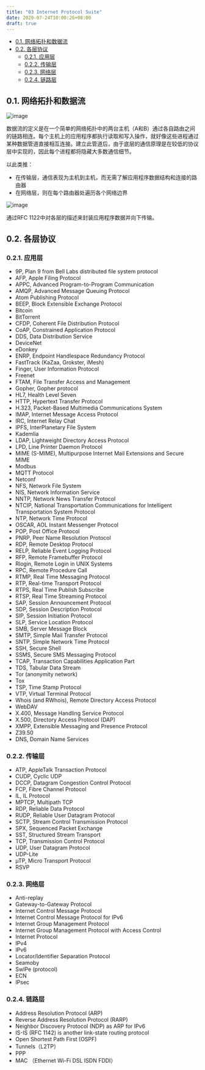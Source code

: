 ```yaml
---
title: "03 Internet Protocol Suite"
date: 2020-07-24T10:00:26+08:00
draft: true
---
```


- [0.1. 网络拓扑和数据流](#01-网络拓扑和数据流)
- [0.2. 各层协议](#02-各层协议)
  - [0.2.1. 应用层](#021-应用层)
  - [0.2.2. 传输层](#022-传输层)
  - [0.2.3. 网络层](#023-网络层)
  - [0.2.4. 链路层](#024-链路层)

## 0.1. 网络拓扑和数据流

![image](/images/350px-IP_stack_connections.svg.png)

数据流的定义是在一个简单的网络拓扑中的两台主机（A和B）通过各自路由之间的链路相连。每个主机上的应用程序都执行读取和写入操作，就好像这些进程通过某种数据管道直接相互连接。建立此管道后，由于底层的通信原理是在较低的协议层中实现的，因此每个进程都将隐藏大多数通信细节。

以此类推：

- 在传输层，通信表现为主机到主机，而无需了解应用程序数据结构和连接的路由器
- 在网络层，则在每个路由器处遍历各个网络边界

![image](/images/1920px-UDP_encapsulation.svg.png)

通过RFC 1122中对各层的描述来封装应用程序数据并向下传输。

## 0.2. 各层协议

### 0.2.1. 应用层

- 9P, Plan 9 from Bell Labs distributed file system protocol
- AFP, Apple Filing Protocol
- APPC, Advanced Program-to-Program Communication
- AMQP, Advanced Message Queuing Protocol
- Atom Publishing Protocol
- BEEP, Block Extensible Exchange Protocol
- Bitcoin
- BitTorrent
- CFDP, Coherent File Distribution Protocol
- CoAP, Constrained Application Protocol
- DDS, Data Distribution Service
- DeviceNet
- eDonkey
- ENRP, Endpoint Handlespace Redundancy Protocol
- FastTrack (KaZaa, Grokster, iMesh)
- Finger, User Information Protocol
- Freenet
- FTAM, File Transfer Access and Management
- Gopher, Gopher protocol
- HL7, Health Level Seven
- HTTP, Hypertext Transfer Protocol
- H.323, Packet-Based Multimedia Communications System
- IMAP, Internet Message Access Protocol
- IRC, Internet Relay Chat
- IPFS, InterPlanetary File System
- Kademlia
- LDAP, Lightweight Directory Access Protocol
- LPD, Line Printer Daemon Protocol
- MIME (S-MIME), Multipurpose Internet Mail Extensions and Secure MIME
- Modbus
- MQTT Protocol
- Netconf
- NFS, Network File System
- NIS, Network Information Service
- NNTP, Network News Transfer Protocol
- NTCIP, National Transportation Communications for Intelligent Transportation System Protocol
- NTP, Network Time Protocol
- OSCAR, AOL Instant Messenger Protocol
- POP, Post Office Protocol
- PNRP, Peer Name Resolution Protocol
- RDP, Remote Desktop Protocol
- RELP, Reliable Event Logging Protocol
- RFP, Remote Framebuffer Protocol
- Rlogin, Remote Login in UNIX Systems
- RPC, Remote Procedure Call
- RTMP, Real Time Messaging Protocol
- RTP, Real-time Transport Protocol
- RTPS, Real Time Publish Subscribe
- RTSP, Real Time Streaming Protocol
- SAP, Session Announcement Protocol
- SDP, Session Description Protocol
- SIP, Session Initiation Protocol
- SLP, Service Location Protocol
- SMB, Server Message Block
- SMTP, Simple Mail Transfer Protocol
- SNTP, Simple Network Time Protocol
- SSH, Secure Shell
- SSMS, Secure SMS Messaging Protocol
- TCAP, Transaction Capabilities Application Part
- TDS, Tabular Data Stream
- Tor (anonymity network)
- Tox
- TSP, Time Stamp Protocol
- VTP, Virtual Terminal Protocol
- Whois (and RWhois), Remote Directory Access Protocol
- WebDAV
- X.400, Message Handling Service Protocol
- X.500, Directory Access Protocol (DAP)
- XMPP, Extensible Messaging and Presence Protocol
- Z39.50
- DNS, Domain Name Services

### 0.2.2. 传输层

- ATP, AppleTalk Transaction Protocol
- CUDP, Cyclic UDP
- DCCP, Datagram Congestion Control Protocol
- FCP, Fibre Channel Protocol
- IL, IL Protocol
- MPTCP, Multipath TCP
- RDP, Reliable Data Protocol
- RUDP, Reliable User Datagram Protocol
- SCTP, Stream Control Transmission Protocol
- SPX, Sequenced Packet Exchange
- SST, Structured Stream Transport
- TCP, Transmission Control Protocol
- UDP, User Datagram Protocol
- UDP-Lite
- µTP, Micro Transport Protocol
- RSVP

### 0.2.3. 网络层

- Anti-replay
- Gateway-to-Gateway Protocol
- Internet Control Message Protocol
- Internet Control Message Protocol for IPv6
- Internet Group Management Protocol
- Internet Group Management Protocol with Access Control
- Internet Protocol
- IPv4
- IPv6
- Locator/Identifier Separation Protocol
- Seamoby
- SwIPe (protocol)
- ECN
- IPsec

### 0.2.4. 链路层

- Address Resolution Protocol (ARP)
- Reverse Address Resolution Protocol (RARP)
- Neighbor Discovery Protocol (NDP) as ARP for IPv6
- IS-IS (RFC 1142) is another link-state routing protocol
- Open Shortest Path First (OSPF)
- Tunnels（L2TP）
- PPP
- MAC （Ethernet Wi-Fi DSL ISDN FDDI）
